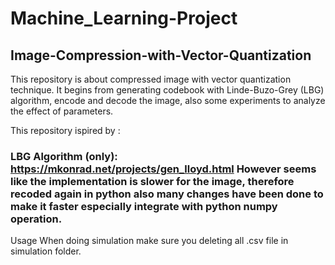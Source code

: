 # Machine_Learning-Project
## Image-Compression-with-Vector-Quantization
This repository is about compressed image with vector quantization technique. It begins from generating codebook with Linde-Buzo-Grey (LBG) algorithm, encode and decode the image, also some experiments to analyze the effect of parameters.

This repository ispired by :
### LBG Algorithm (only): https://mkonrad.net/projects/gen_lloyd.html However seems like the implementation is slower for the image, therefore recoded again in python also many changes have been done to make it faster especially integrate with python numpy operation.

Usage
When doing simulation make sure you deleting all .csv file in simulation folder.

